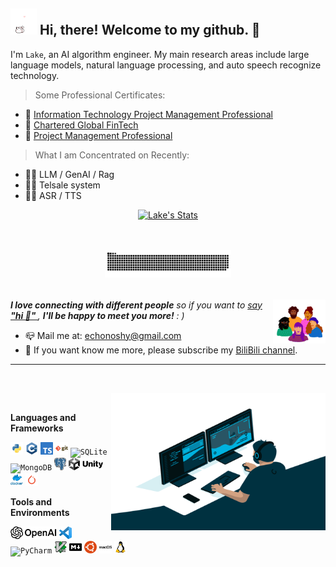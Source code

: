 <h2><img src="src/hellokittydance.gif" alt="Hi" width="42" /> Hi, there!  Welcome to my github. 🦾</h2>

I'm `Lake`, an AI algorithm engineer. My main research areas include large language models, natural language processing, and auto speech recognize technology. 
> Some Professional Certificates:

  - 🔭 [Information Technology Project Management Professional](https://www.ruankao.org.cn/platform/details?code=03_01)
  - 🌱 [Chartered Global FinTech](https://www.cgftedu.com/)
  - 🌟 [Project Management Professional](https://www.pmi.org/certifications/project-management-pmp)

> What I am Concentrated on Recently:
  - 🚣‍♂️ LLM / GenAI / Rag
  - 🤽‍♀️ Telsale system
  - 🏄‍♀️ ASR / TTS

<p align="center">
  <a href="https://github.com/echonoshy" class="rich-diff-level-one">
    <img src="https://readme-stats-server-jackcc.vercel.app/api?username=echonoshy&title_color=333&text_color=777" alt="Lake's Stats" >
  </a>
</p>

<div align="center" style="transform: scale(0.4);">
  <picture>
    <source media="(prefers-color-scheme: dark)" srcset="https://raw.githubusercontent.com/echonoshy/echonoshy/output/github-contribution-grid-snake-dark.svg" />
    <source media="(prefers-color-scheme: light)" srcset="https://raw.githubusercontent.com/echonoshy/echonoshy/output/github-contribution-grid-snake.svg" />
    <img alt="github-snake" src="https://raw.githubusercontent.com/echonoshy/echonoshy/output/github-contribution-grid-snake-dark.svg" />
  </picture>
</div>

<img align="right" alt="GIF" src="src/giphy.gif" width="84" title="Say HI"> 
<summary><em><b>I love connecting with different people</b> so if you want to <a href="https://github.com/echonoshy/echonoshy/issues/new" >say <b>"hi 👋" </b></a>, <b>I'll be happy to meet you more!</b> : )</em></summary>

- 📪 Mail me at: echonoshy@gmail.com
- 💬 If you want know me more, please subscribe my [BiliBili channel](https://space.bilibili.com/65742859).

---

<!--my introduction end -->

<br>

<img align="right" alt="GIF" src="src/code.gif" width="343" height="220" title="Do what you like, and do it best!"> &nbsp;&nbsp;&nbsp;&nbsp;

 
**Languages and Frameworks**

<code><img height="20" src="https://raw.githubusercontent.com/github/explore/80688e429a7d4ef2fca1e82350fe8e3517d3494d/topics/python/python.png" alt="Python" title="Python"></code>
<code><img height="20" src="https://raw.githubusercontent.com/github/explore/80688e429a7d4ef2fca1e82350fe8e3517d3494d/topics/cpp/cpp.png" alt="C++" title="C++"></code>
<code><img height="20" src="src/icon/Typescript.svg.png" alt="Typescript" title="Typescript"></code>
<code><img height="20" src="https://raw.githubusercontent.com/github/explore/80688e429a7d4ef2fca1e82350fe8e3517d3494d/topics/git/git.png" alt="Git" title="Git"></code>
<code><img height="20" src="https://user-images.githubusercontent.com/29084184/218292066-c36545bd-47ac-4838-8958-1399009c3cc8.png" alt="SQLite" title="SQLite"></code>
<code><img height="20" src="https://user-images.githubusercontent.com/29084184/218291328-d57affa6-dba3-4ba1-90ff-25cb273fcd84.png" alt="MongoDB" title="mongodb"></code>
<code><img height="20" src="src/icon/Postgresql_elephant.svg.png" alt="PostgreSql" title="PostgreSql"></code>
<code><img height="20" src="src/icon/Unity_2021.svg.png" alt="Unity" title="Unity"></code>
<code><img height="20" src="https://raw.githubusercontent.com/github/explore/80688e429a7d4ef2fca1e82350fe8e3517d3494d/topics/docker/docker.png" alt="Docker" title="Docker"></code>
<code><img height="20" src="src/icon/pytorch-logo.png" alt="PyTorch" title="PyTorch"></code>


**Tools and Environments**

<code><img height="20" src="src/icon/OpenAI_Logo.svg.png" alt="OpenAI" title="OpenAI"></code>
<code><img height="20" src="src/icon/Visual_Studio_Code_1.35_icon.svg.png" alt="VSCode" title="VSCode"></code>
<code><img height="20" src="https://images.nowcoder.com/images/20180629/0_1530258305740_67F7BB46DE9FC78164CA628F2CE05C37" alt="PyCharm" title="PyCharm"></code>
<code><img height="20" src="https://raw.githubusercontent.com/github/explore/80688e429a7d4ef2fca1e82350fe8e3517d3494d/topics/vim/vim.png" alt="Vim" title="Vim"></code>
<code><img height="20" src="https://raw.githubusercontent.com/github/explore/80688e429a7d4ef2fca1e82350fe8e3517d3494d/topics/markdown/markdown.png" alt="Markdown" title="MarkDown"></code>
<code><img height="20" src="https://raw.githubusercontent.com/github/explore/80688e429a7d4ef2fca1e82350fe8e3517d3494d/topics/ubuntu/ubuntu.png" alt="Ubuntu" title="Ubuntu"></code>
<code><img height="20" src="https://raw.githubusercontent.com/github/explore/80688e429a7d4ef2fca1e82350fe8e3517d3494d/topics/macos/macos.png" alt="MacOS" title="MacOS"></code>
<code><img height="20" src="https://raw.githubusercontent.com/github/explore/80688e429a7d4ef2fca1e82350fe8e3517d3494d/topics/linux/linux.png" alt="Linux" title="Linux"></code>
    
<br>
